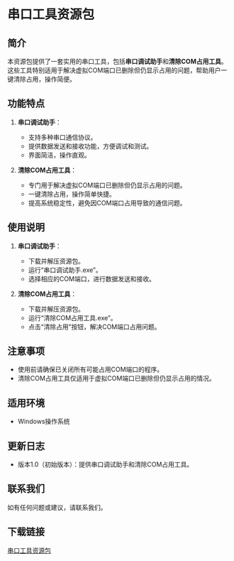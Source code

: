 # 串口工具资源包

## 简介
本资源包提供了一套实用的串口工具，包括**串口调试助手**和**清除COM占用工具**。这些工具特别适用于解决虚拟COM端口已删除但仍显示占用的问题，帮助用户一键清除占用，操作简便。

## 功能特点
1. **串口调试助手**：
   - 支持多种串口通信协议。
   - 提供数据发送和接收功能，方便调试和测试。
   - 界面简洁，操作直观。

2. **清除COM占用工具**：
   - 专门用于解决虚拟COM端口已删除但仍显示占用的问题。
   - 一键清除占用，操作简单快捷。
   - 提高系统稳定性，避免因COM端口占用导致的通信问题。

## 使用说明
1. **串口调试助手**：
   - 下载并解压资源包。
   - 运行“串口调试助手.exe”。
   - 选择相应的COM端口，进行数据发送和接收。

2. **清除COM占用工具**：
   - 下载并解压资源包。
   - 运行“清除COM占用工具.exe”。
   - 点击“清除占用”按钮，解决COM端口占用问题。

## 注意事项
- 使用前请确保已关闭所有可能占用COM端口的程序。
- 清除COM占用工具仅适用于虚拟COM端口已删除但仍显示占用的情况。

## 适用环境
- Windows操作系统

## 更新日志
- 版本1.0（初始版本）：提供串口调试助手和清除COM占用工具。

## 联系我们
如有任何问题或建议，请联系我们。

## 下载链接

[串口工具资源包](https://pan.quark.cn/s/c396fe206d3f)